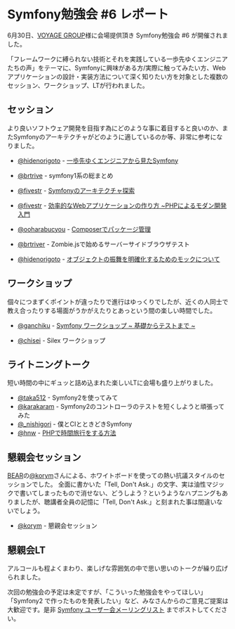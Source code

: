 Symfony勉強会 #6 レポート
=========================

6月30日、[VOYAGE GROUP](http://voyagegroup.com/)様に会場提供頂き Symfony勉強会 #6 が開催されました。

「フレームワークに縛られない技術とそれを実践している一歩先ゆくエンジニアたちの声」をテーマに、Symfonyに興味がある方/実際に触ってみたい方、Webアプリケーションの設計・実装方法について深く知りたい方を対象とした複数のセッション、ワークショップ、LTが行われました。


セッション
----------

より良いソフトウェア開発を目指す為にどのような事に着目すると良いのか、またSymfonyのアーキテクチャがどのように適しているのか等、非常に参考になりました。

  - [@hidenorigoto](http://twitter.com/hidenorigoto) - [一歩先ゆくエンジニアから見たSymfony](https://speakerdeck.com/u/hidenorigoto/p/symfony6-symfony)

  - [@brtrive](http://twitter.com/brtriver) - symfony1系の総まとめ

  - [@fivestr](http://twitter.com/fivestr) - [Symfonyのアーキテクチャ探索](https://speakerdeck.com/u/fivestar/p/symfony)

  - [@fivestr](http://twitter.com/fivestr) - [効率的なWebアプリケーションの作り方 ~PHPによるモダン開発入門](https://speakerdeck.com/u/fivestar/p/web)

  - [@ooharabucyou](http://twitter.com/ooharabucyou) - [Composerでパッケージ管理](http://www.slideshare.net/ooharabucyou/composer-13500941)

  - [@brtriver](http://twitter.com/brtriver) - Zombie.jsで始めるサーバーサイドブラウザテスト

  - [@hidenorigoto](http://twitter.com/hidenorigoto) - [オブジェクトの振舞を明確化するためのモックについて](https://speakerdeck.com/u/hidenorigoto/p/symfony6)


ワークショップ
--------------

個々につまずくポイントが違ったりで進行はゆっくりでしたが、近くの人同士で教え合ったりする場面がうかがえたりとあっという間の楽しい時間でした。

  - [@ganchiku](http://twitter.com/ganchiku) - [Symfony ワークショップ ~ 基礎からテストまで ~](http://www.slideshare.net/ganchiku/symfony-13501061)

  - [@chisei](http://twitter.com/chisei) - Silex ワークショップ


ライトニングトーク
------------------

短い時間の中にギュッと詰め込まれた楽しいLTに会場も盛り上がりました。

  - [@taka512](http://twitter.com/taka512) - Symfony2を使ってみて 
  - [@karakaram](http://twitter.com/karakaram) - Symfony2のコントローラのテストを短くしようと頑張ってみた
  - [@_nishigori](http://twitter.com/_nishigori) - 僕とCIとときどきSymfony
  - [@hnw](http://twitter.com/hnw) - [PHPで時間旅行をする方法](http://www.slideshare.net/hnw/php-13502189)


懇親会セッション
----------------

[BEAR](http://code.google.com/p/bear-project/)の[@korym](http://twitter.com/korym)さんによる、ホワイトボードを使っての熱い抗議スタイルのセッションでした。
全面に書かいた「Tell, Don't Ask.」の文字、実は油性マジックで書いてしまったもので消せない、どうしよう？というようなハプニングもありましたが、聴講者全員の記憶に「Tell, Don't Ask.」と刻まれた事は間違いないでしょう。

  - [@korym](http://twitter.com/korym) - 懇親会セッション 


懇親会LT
--------

アルコールも程よくまわり、楽しげな雰囲気の中で思い思いのトークが繰り広げられました。



次回の勉強会の予定は未定ですが、「こういった勉強会をやってほしい」「Symfony2 で作ったものを発表したい」など、みなさんからのご意見ご提案は大歓迎です。是非 [Symfony ユーザー会メーリングリスト](http://groups.google.com/group/symfony-users-ja) までポストしてください。

